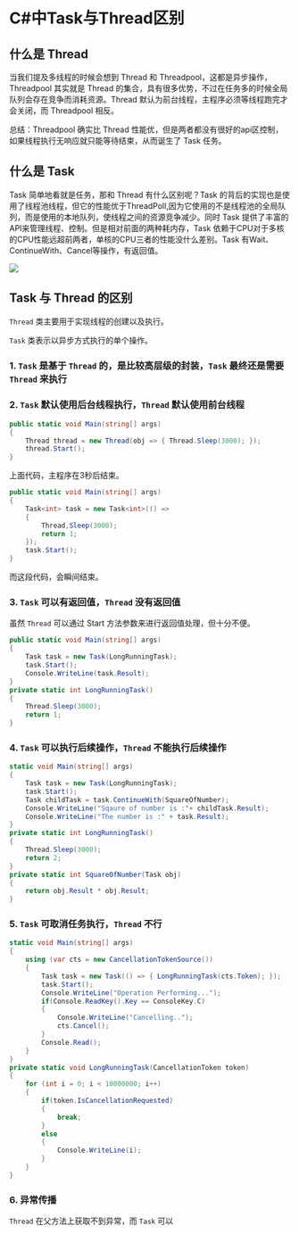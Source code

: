 # C#中Task与Thread区别


## 什么是 Thread

当我们提及多线程的时候会想到 Thread 和 Threadpool，这都是异步操作，Threadpool 其实就是 Thread 的集合，具有很多优势，不过在任务多的时候全局队列会存在竞争而消耗资源。Thread 默认为前台线程，主程序必须等线程跑完才会关闭，而 Threadpool 相反。

总结：Threadpool 确实比 Thread 性能优，但是两者都没有很好的api区控制，如果线程执行无响应就只能等待结束，从而诞生了 Task 任务。

## 什么是 Task

Task 简单地看就是任务，那和 Thread 有什么区别呢？Task 的背后的实现也是使用了线程池线程，但它的性能优于ThreadPoll,因为它使用的不是线程池的全局队列，而是使用的本地队列，使线程之间的资源竞争减少。同时 Task 提供了丰富的API来管理线程、控制。但是相对前面的两种耗内存，Task 依赖于CPU对于多核的CPU性能远超前两者，单核的CPU三者的性能没什么差别。Task 有Wait、ContinueWith、Cancel等操作，有返回值。

![](https://cdn.jsdelivr.net/gh/LesanOuO/images@master/img/task和thread_什么是task.PNG)

## Task 与 Thread 的区别
`Thread` 类主要用于实现线程的创建以及执行。

`Task` 类表示以异步方式执行的单个操作。

### 1. `Task` 是基于 `Thread` 的，是比较高层级的封装，`Task` 最终还是需要 `Thread` 来执行

### 2. `Task` 默认使用后台线程执行，`Thread` 默认使用前台线程
```C#
public static void Main(string[] args)
{
    Thread thread = new Thread(obj => { Thread.Sleep(3000); });
    thread.Start();
}
```
上面代码，主程序在3秒后结束。
```C#
public static void Main(string[] args)
{
    Task<int> task = new Task<int>(() => 
    {
        Thread,Sleep(3000);
        return 1;
    });
    task.Start();
}
```
而这段代码，会瞬间结束。

### 3. `Task` 可以有返回值，`Thread` 没有返回值
虽然 `Thread` 可以通过 Start 方法参数来进行返回值处理，但十分不便。
```C#
public static void Main(string[] args)
{  
    Task task = new Task(LongRunningTask);
    task.Start();
    Console.WriteLine(task.Result);
}
private static int LongRunningTask()
{
    Thread.Sleep(3000);
    return 1;
}
```

### 4. `Task` 可以执行后续操作，`Thread` 不能执行后续操作
```C#
static void Main(string[] args)
{
    Task task = new Task(LongRunningTask);
    task.Start();
    Task childTask = task.ContinueWith(SquareOfNumber);
    Console.WriteLine("Sqaure of number is :"+ childTask.Result);
    Console.WriteLine("The number is :" + task.Result);
}
private static int LongRunningTask()
{
    Thread.Sleep(3000);
    return 2;
}
private static int SquareOfNumber(Task obj)
{
    return obj.Result * obj.Result;
}
```

### 5. `Task` 可取消任务执行，`Thread` 不行
```C#
static void Main(string[] args)
{
    using (var cts = new CancellationTokenSource())
    {
        Task task = new Task(() => { LongRunningTask(cts.Token); });
        task.Start();
        Console.WriteLine("Operation Performing...");
        if(Console.ReadKey().Key == ConsoleKey.C)
        {
            Console.WriteLine("Cancelling..");
            cts.Cancel();
        }                
        Console.Read();
    }
}
private static void LongRunningTask(CancellationToken token)
{
    for (int i = 0; i < 10000000; i++)
    {
        if(token.IsCancellationRequested)
        {
            break;
        }
        else
        {                  
            Console.WriteLine(i);
        }               
    }          
}
```

### 6. 异常传播

`Thread` 在父方法上获取不到异常，而 `Task` 可以
